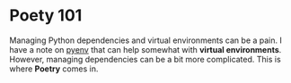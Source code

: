 # Poety 101 

Managing Python dependencies and virtual environments can be a pain. I have a note on [pyenv](/template.html?pyenv.md) that can help somewhat with **virtual environments**. However, managing dependencies can be a bit more complicated. This is where **Poetry** comes in.


